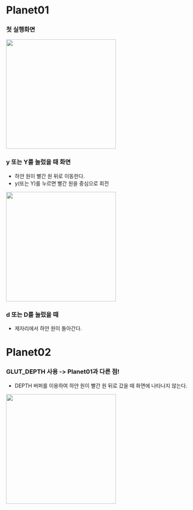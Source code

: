 ﻿# Planet01

### 첫 실행화면

 <img src = "https://user-images.githubusercontent.com/44598936/55491543-a1a85400-5670-11e9-8a74-cb98682553ac.PNG" width = "300" height = "300">

### y 또는 Y를 눌렀을 때 화면

   - 하얀 원이 빨간 원 뒤로 이동한다.
   - y(또는 Y)를 누르면 빨간 원을 중심으로 회전

 <img src = "https://user-images.githubusercontent.com/44598936/55491299-33fc2800-5670-11e9-908a-50ad8d0a92f1.PNG" width = "300" height = "300">

### d 또는 D를 눌렀을 때
   - 제자리에서 하얀 원이 돌아간다.

# Planet02

### GLUT_DEPTH 사용 -> Planet01과 다른 점! 
   - DEPTH 버퍼를 이용하여 하얀 원이 빨간 원 뒤로 갔을 때 화면에 나타나지 않는다.

 <img src = "https://user-images.githubusercontent.com/44598936/55492288-f6989a00-5671-11e9-8ec6-794bee7c7f8d.PNG" width = "300" height = "300">